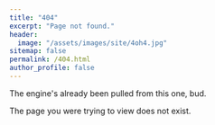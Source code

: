 ```yaml
---
title: "404"
excerpt: "Page not found."
header:
  image: "/assets/images/site/4oh4.jpg"
sitemap: false
permalink: /404.html
author_profile: false
---
```


The engine's already been pulled from this one, bud. 


The page you were trying to view does not exist.